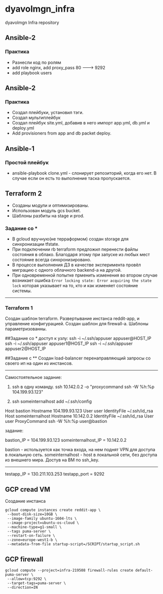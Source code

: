 # dyavolmgn_infra
dyavolmgn Infra repository

## Ansible-2
### Практика
 - Разнесли код по ролям
 - add role nginx, add proxy_pass 80 ---> 9292
 - add playbook users


## Ansible-2

### Практика
 - Создал плейбуки, установил тэги. 
 - Создал мультиплейбук
 - Создал плейбук site.yml, добавив в него импорт app.yml, db.yml и deploy.yml 
 - Add provisioners from app and db packet deploy.

## Ansible-1

### Простой плейбук
* ansible-playbook clone.yml - слонирует репозиторий, когда его нет. В случае если он есть то выполнение таска пропускается. 

## Terraform 2

* Созданы модули и оптимизированы. 
* Использован модуль gcs bucket.
* Шаблоны разбиты на stage и prod.

### Задание со * 

* В gcloud вручную(не терраформом) создан storage для синхронизации tfstate.
* При подключении rb terraform предложил перенести файлы состояния в облако. Благодаря этому при запуске из любых мест состояние всегда синхронизировано.
* В процессе выполнения ДЗ в качестве эксперимента провёл миграцию с одного облачного backend-а на другой.
* При одновременной попытке прменить изменения во втором случае возникает ошибка `Error locking state: Error acquiring the state lock` которая указывает на то, кто и как изменяет состояние системы.


------
### Terraform 1
Создан шаблон terraform.
Развертывание инстанса reddit-app, и управление конфигурацией.
Создан шаблон для firewall-а.
Шаблоны параметризованны.

##Задание со *
доступ к узлу:
ssh -i ~/.ssh/appuser appuser@HOST_IP
ssh -i ~/.ssh/appuser appuser1@HOST_IP
ssh -i ~/.ssh/appuser appuser2@HOST_IP

##Задание с **
Создан load-balancer перенаправляющий запросы со своего ип на один из инстансов.

------
Самостоятельное задание:
1. ssh в одну команду.
ssh 10.142.0.2 -o "proxycommand ssh -W %h:%p  104.199.93.123"

2.  ssh someinternalhost
add  ~/.ssh/config

Host bastion
  Hostname 104.199.93.123
  User user
  IdentityFile  ~/.ssh/id_rsa
Host someinternalhost
  Hostname 10.142.0.2
  IdentityFile  ~/.ssh/id_rsa
  User user
  ProxyCommand ssh -W %h:%p  user@bastion

задание:

bastion_IP = 104.199.93.123
someinternalhost_IP = 10.142.0.2

bastion - истользуется как точка входа, на нем поднят VPN для доступа в локальную сеть.
someinternalhost - host в локальной сети, без доступа из внешнего мира.
Достув на ВМ по ssh_key.

------
testapp_IP = 130.211.103.253
testapp_port = 9292

##  GCP cread VM
Создание инстанса
```
gcloud compute instances create reddit-app \ 
 --boot-disk-size=10GB \ 
 --image-family ubuntu-1604-lts \ 
 --image-project=ubuntu-os-cloud \ 
 --machine-type=g1-small \ 
 --tags puma-server \ 
 --restart-on-failure \ 
 --zone=europe-west1-b \
 --metadata-from-file startup-script=/SCRIPT/startup_script.sh
```
## GCP firewall
```
gcloud compute --project=infra-219508 firewall-rules create default-puma-server \
 --allow=tcp:9292 \
 --target-tags=puma-server \
 --direction=IN
```

